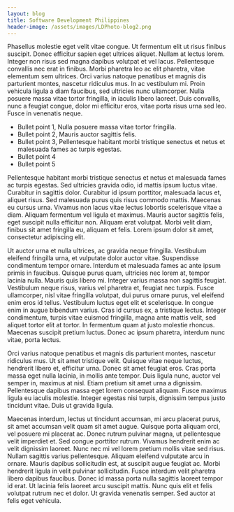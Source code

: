 ```yaml
---
layout: blog
title: Software Development Philippines
header-image: /assets/images/LDPhoto-blog2.png
---
```


Phasellus molestie eget velit vitae congue. Ut fermentum elit ut risus finibus suscipit. Donec efficitur sapien eget ultrices aliquet. Nullam at lectus lorem. Integer non risus sed magna dapibus volutpat et vel lacus. Pellentesque convallis nec erat in finibus. Morbi pharetra leo ac elit pharetra, vitae elementum sem ultrices. Orci varius natoque penatibus et magnis dis parturient montes, nascetur ridiculus mus. In ac vestibulum mi. Proin vehicula ligula a diam faucibus, sed ultricies nunc ullamcorper. Nulla posuere massa vitae tortor fringilla, in iaculis libero laoreet. Duis convallis, nunc a feugiat congue, dolor mi efficitur eros, vitae porta risus urna sed leo. Fusce in venenatis neque.

- Bullet point 1, Nulla posuere massa vitae tortor fringilla.
- Bullet point 2, Mauris auctor sagittis felis.
- Bullet point 3, Pellentesque habitant morbi tristique senectus et netus et malesuada fames ac turpis egestas.
- Bullet point 4
- Bullet point 5

Pellentesque habitant morbi tristique senectus et netus et malesuada fames ac turpis egestas. Sed ultricies gravida odio, id mattis ipsum luctus vitae. Curabitur in sagittis dolor. Curabitur id ipsum porttitor, malesuada lacus et, aliquet risus. Sed malesuada purus quis risus commodo mattis. Maecenas eu cursus urna. Vivamus non lacus vitae lectus lobortis scelerisque vitae a diam. Aliquam fermentum vel ligula et maximus. Mauris auctor sagittis felis, eget suscipit nulla efficitur non. Aliquam erat volutpat. Morbi velit diam, finibus sit amet fringilla eu, aliquam et felis. Lorem ipsum dolor sit amet, consectetur adipiscing elit.

Ut auctor urna et nulla ultrices, ac gravida neque fringilla. Vestibulum eleifend fringilla urna, et vulputate dolor auctor vitae. Suspendisse condimentum tempor ornare. Interdum et malesuada fames ac ante ipsum primis in faucibus. Quisque purus quam, ultricies nec lorem at, tempor lacinia nulla. Mauris quis libero mi. Integer varius massa non sagittis feugiat. Vestibulum neque risus, varius vel pharetra et, feugiat nec turpis. Fusce ullamcorper, nisl vitae fringilla volutpat, dui purus ornare purus, vel eleifend enim eros id tellus. Vestibulum luctus eget elit et scelerisque. In congue enim in augue bibendum varius. Cras id cursus ex, a tristique lectus. Integer condimentum, turpis vitae euismod fringilla, magna ante mattis velit, sed aliquet tortor elit at tortor. In fermentum quam at justo molestie rhoncus. Maecenas suscipit pretium luctus. Donec ac ipsum pharetra, interdum nunc vitae, porta lectus.

Orci varius natoque penatibus et magnis dis parturient montes, nascetur ridiculus mus. Ut sit amet tristique velit. Quisque vitae neque luctus, hendrerit libero et, efficitur urna. Donec sit amet feugiat eros. Cras porta massa eget nulla lacinia, in mollis ante tempor. Duis ligula nunc, auctor vel semper in, maximus at nisl. Etiam pretium sit amet urna a dignissim. Pellentesque dapibus massa eget lorem consequat aliquam. Fusce maximus ligula eu iaculis molestie. Integer egestas nisi turpis, dignissim tempus justo tincidunt vitae. Duis ut gravida ligula.

Maecenas interdum, lectus ut tincidunt accumsan, mi arcu placerat purus, sit amet accumsan velit quam sit amet augue. Quisque porta aliquam orci, vel posuere mi placerat ac. Donec rutrum pulvinar magna, ut pellentesque velit imperdiet et. Sed congue porttitor rutrum. Vivamus hendrerit enim ac velit dignissim laoreet. Nunc nec mi vel lorem pretium mollis vitae sed risus. Nullam sagittis varius pellentesque. Aliquam eleifend vulputate arcu in ornare. Mauris dapibus sollicitudin est, at suscipit augue feugiat ac. Morbi hendrerit ligula in velit pulvinar sollicitudin. Fusce interdum velit pharetra libero dapibus faucibus. Donec id massa porta nulla sagittis laoreet tempor id erat. Ut lacinia felis laoreet arcu suscipit mattis. Nunc quis elit et felis volutpat rutrum nec et dolor. Ut gravida venenatis semper. Sed auctor at felis eget vehicula.